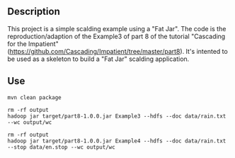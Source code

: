 Description
---
This project is a simple scalding example using a "Fat Jar". The code is the reproduction/adaption of the Example3 of part 8 of the tutorial "Cascading for the Impatient" (https://github.com/Cascading/Impatient/tree/master/part8). It's intented to be used as a skeleton to build a "Fat Jar" scalding application.

Use
---

    mvn clean package

    rm -rf output
    hadoop jar target/part8-1.0.0.jar Example3 --hdfs --doc data/rain.txt --wc output/wc
    
    rm -rf output
    hadoop jar target/part8-1.0.0.jar Example4 --hdfs --doc data/rain.txt --stop data/en.stop --wc output/wc
